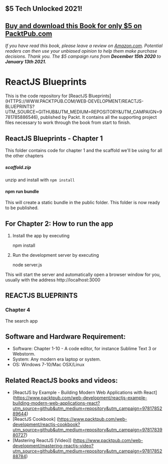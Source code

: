 ## $5 Tech Unlocked 2021!
[Buy and download this Book for only $5 on PacktPub.com](https://www.packtpub.com/product/reactjs-blueprints/9781785886546)
-----
*If you have read this book, please leave a review on [Amazon.com](https://www.amazon.com/gp/product/1785886541).     Potential readers can then use your unbiased opinion to help them make purchase decisions. Thank you. The $5 campaign         runs from __December 15th 2020__ to __January 13th 2021.__*

# ReactJS Blueprints

This is the code repository for [ReactJS Blueprints] (HTTPS://WWW.PACKTPUB.COM/WEB-DEVELOPMENT/REACTJS-BLUEPRINTS?UTM_SOURCE=GITHUB&UTM_MEDIUM=REPOSITORY&UTM_CAMPAIGN=9781785886546), published by Packt. It contains all the supporting project files necessary to work through the book from start to finish.

## ReactJS Blueprints - Chapter 1

This folder contains code for chapter 1 and the scaffold we'll be using for all the other chapters

##### scaffold.zip

unzip and install with ``npm install``

#### npm run bundle

This will create a static bundle in the public folder. This folder is now ready to be published.

## For Chapter 2: How to run the app

1. Install the app by executing 

    npm install

2. Run the development server by executing 

    node server.js

This will start the server and automatically open a browser window for you, usually with the address http://localhost:3000


## REACTJS BLUEPRINTS

### Chapter 4

The search app

## Software and Hardware Requirement:

* Software: Chapter 1-10 - A code editor, for instance Sublime Text 3 or Webstorm.
* System: Any modern era laptop or system.
* OS: Windows 7-10/Mac OSX/Linux


## Related ReactJS books and videos:

* [ReactJS by Example - Building Modern Web Applications with React] (https://www.packtpub.com/web-development/reactjs-example-building-modern-web-applications-react?utm_source=github&utm_medium=repository&utm_campaign=9781785289644)
* [ReactJS Cookbook] (https://www.packtpub.com/web-development/reactjs-cookbook?utm_source=github&utm_medium=repository&utm_campaign=9781783980727)
* [Mastering ReactJS [Video]] (https://www.packtpub.com/web-development/mastering-reactjs-video?utm_source=github&utm_medium=repository&utm_campaign=9781785288784)




